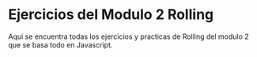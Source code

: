 # Ejercicios del Modulo 2 Rolling

Aqui se encuentra todas los ejercicios y practicas de Rolling del modulo 2 que se basa todo en Javascript.